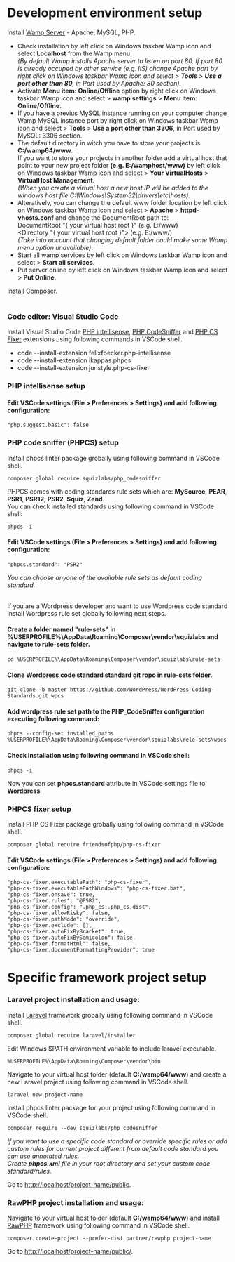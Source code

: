 # Development environment setup

Install [Wamp Server](http://www.wampserver.com/en/) - Apache, MySQL, PHP.

- Check installation by left click on Windows taskbar Wamp icon and select <strong>Localhost</strong> from the Wamp menu.<br>
  <i>(By default Wamp installs Apache server to listen on port 80. If port 80 is already occuped by other service (e.g. IIS) change Apache port by right click on Windows taskbar Wamp icon and select > <strong>Tools</strong> > <strong>Use a port other than 80</strong>, in Port used by Apache: 80 section).</i>
- Activate <strong>Menu item: Online/Offline</strong> option by right click on Windows taskbar Wamp icon and select > <strong>wamp settings</strong> > <strong>Menu item: Online/Offline</strong>.
- If you have a previus MySQL instance running on your computer change Wamp MySQL instance port by right click on Windows taskbar Wamp icon and select > <strong>Tools</strong> > <strong>Use a port other than 3306</strong>, in Port used by MySQL: 3306 section.
- The default directory in witch you have to store your projects is <strong>C:/wamp64/www</strong>.<br>
  If you want to store your projects in another folder add a virtual host that point to your new project folder <strong>(e.g. E:/wamphost/www)</strong> by left click on Windows taskbar Wamp icon and select > <strong>Your VirtualHosts</strong> > <strong>VirtualHost Management</strong>.<br>
  <i>(When you create a virtual host a new host IP will be added to the windows host file C:\Windows\System32\drivers\etc\hosts).</i>
- Alteratively, you can change the default www folder location by left click on Windows taskbar Wamp icon and select > <strong>Apache</strong> > <strong>httpd-vhosts.conf</strong> and change the DocumentRoot path to:<br>
  DocumentRoot "{ your virtual host root }" (e.g. E:/www)<br>
  <Directory "{ your virtual host root }"> (e.g. E:/www/)<br>
  <i>(Take into account that changing default folder could make some Wamp menu option unavailable)</i>.
- Start all wamp services by left click on Windows taskbar Wamp icon and select > <strong>Start all services</strong>.
- Put server online by left click on Windows taskbar Wamp icon and select > <strong>Put Online</strong>.<br>

Install [Composer](https://getcomposer.org/).<br><br>

### Code editor: Visual Studio Code

Install Visual Studio Code [PHP intellisense](https://marketplace.visualstudio.com/items?itemName=felixfbecker.php-intellisense), [PHP CodeSniffer](https://marketplace.visualstudio.com/items?itemName=ikappas.phpcs) and [PHP CS Fixer](https://marketplace.visualstudio.com/items?itemName=junstyle.php-cs-fixer) extensions using following commands in VSCode shell.

- code --install-extension felixfbecker.php-intellisense
- code --install-extension ikappas.phpcs
- code --install-extension junstyle.php-cs-fixer

### PHP intellisense setup

#### Edit VSCode settings (File > Preferences > Settings) and add following configuration:

```
"php.suggest.basic": false
```

### PHP code sniffer (PHPCS) setup

Install phpcs linter package grobally using following command in VSCode shell.

```
composer global require squizlabs/php_codesniffer
```

PHPCS comes with coding standards rule sets which are: <strong>MySource</strong>, <strong>PEAR</strong>, <strong>PSR1</strong>, <strong>PSR12</strong>, <strong>PSR2</strong>, <strong>Squiz</strong>, <strong>Zend</strong>.<br>
You can check installed standards using following command in VSCode shell:

```
phpcs -i
```

#### Edit VSCode settings (File > Preferences > Settings) and add following configuration:

```
"phpcs.standard": "PSR2"
```

<i>You can choose anyone of the available rule sets as default coding standard.</i><br><br>

If you are a Wordpress developer and want to use Wordpress code standard install Wordpress rule set globally following next steps.

#### Create a folder named "rule-sets" in %USERPROFILE%\AppData\Roaming\Composer\vendor\squizlabs and navigate to rule-sets folder.

```
cd %USERPROFILE%\AppData\Roaming\Composer\vendor\squizlabs\rule-sets
```

#### Clone Wordpress code standard standard git ropo in rule-sets folder.

```
git clone -b master https://github.com/WordPress/WordPress-Coding-Standards.git wpcs
```

#### Add wordpress rule set path to the PHP_CodeSniffer configuration executing following command:

```
phpcs --config-set installed_paths %USERPROFILE%\AppData\Roaming\Composer\vendor\squizlabs\rele-sets\wpcs
```

#### Check installation using following command in VSCode shell:

```
phpcs -i
```

Now you can set <strong>phpcs.standard</strong> attribute in VSCode settings file to <strong>Wordpress</strong>

### PHPCS fixer setup

Install PHP CS Fixer package grobally using following command in VSCode shell.

```
composer global require friendsofphp/php-cs-fixer
```

#### Edit VSCode settings (File > Preferences > Settings) and add following configuration:

```
"php-cs-fixer.executablePath": "php-cs-fixer",
"php-cs-fixer.executablePathWindows": "php-cs-fixer.bat",
"php-cs-fixer.onsave": true,
"php-cs-fixer.rules": "@PSR2",
"php-cs-fixer.config": ".php_cs;.php_cs.dist",
"php-cs-fixer.allowRisky": false,
"php-cs-fixer.pathMode": "override",
"php-cs-fixer.exclude": [],
"php-cs-fixer.autoFixByBracket": true,
"php-cs-fixer.autoFixBySemicolon": false,
"php-cs-fixer.formatHtml": false,
"php-cs-fixer.documentFormattingProvider": true
```

# Specific framework project setup

### Laravel project installation and usage:

Install [Laravel](https://laravel.com/) framework grobally using following command in VSCode shell.

```
composer global require laravel/installer
```

Edit Windows \$PATH environment variable to include laravel executable.

```
%USERPROFILE%\AppData\Roaming\Composer\vendor\bin
```

Navigate to your virtual host folder (default <strong>C:/wamp64/www</strong>) and create a new Laravel project using following command in VSCode shell.

```
laravel new project-name
```

Install phpcs linter package for your project using following command in VSCode shell.

```
composer require --dev squizlabs/php_codesniffer
```

<i>If you want to use a specific code standard or override specific rules or add custom rules for current project different from default code standard you can use annotated rules.<br>
Create <strong>phpcs.xml</strong> file in your root directory and set your custom code standard/rules.</i>

Go to [http://localhost/project-name/public](http://localhost/project-name/public).

### RawPHP project installation and usage:

Navigate to your virtual host folder (default <strong>C:/wamp64/www</strong>) and install [RawPHP](https://github.com/rawphp-framework/rawphp) framework using following command in VSCode shell.

```
composer create-project --prefer-dist partner/rawphp project-name
```

Go to [http://localhost/project-name/public/](http://localhost/project-name/public).
